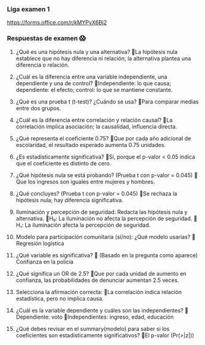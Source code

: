 ### Liga examen 1
https://forms.office.com/r/kMYPyX6Bj2

### Respuestas de examen 😱

1. ¿Qué es una hipótesis nula y una alternativa?
🫰La hipótesis nula establece que no hay diferencia ni relación; la alternativa plantea una diferencia o relación.

2. ¿Cuál es la diferencia entre una variable independiente, una dependiente y una de control?
🫰Independiente: lo que causa; dependiente: el efecto; control: lo que se mantiene constante.

3. ¿Qué es una prueba t (t-test)? ¿Cuándo se usa?
🫰Para comparar medias entre dos grupos.

4. ¿Cuál es la diferencia entre correlación y relación causal?
🫰La correlación implica asociación; la causalidad, influencia directa.

5. ¿Qué representa el coeficiente 0.75?
🫰Que por cada año adicional de escolaridad, el resultado esperado aumenta 0.75 unidades.

6. ¿Es estadísticamente significativa?
🫰Sí, porque el p-valor < 0.05 indica que el coeficiente es distinto de cero.

7. ¿Qué hipótesis nula se está probando? (Prueba t con p-valor = 0.045)
🫰Que los ingresos son iguales entre mujeres y hombres.

8. ¿Qué concluyes? (Prueba t con p-valor = 0.045)
🫰Se rechaza la hipótesis nula; hay diferencia significativa.

9. Iluminación y percepción de seguridad: Redacta las hipótesis nula y alternativa.
🫰H₀: La iluminación no afecta la percepción de seguridad.
🫰H₁: La iluminación afecta la percepción de seguridad.

10. Modelo para participación comunitaria (sí/no): ¿Qué modelo usarías?
🫰Regresión logística

11. ¿Qué variable es significativa?
🫰 (Basado en la pregunta como aparece) Confianza en la policía

12. ¿Qué significa un OR de 2.5?
🫰Que por cada unidad de aumento en confianza, las probabilidades de denunciar aumentan 2.5 veces.

13. Selecciona la afirmación correcta:
🫰La correlación indica relación estadística, pero no implica causa.

14. ¿Cuál es la variable dependiente y cuáles son las independientes?
🫰Dependiente: voto
🫰Independientes: ingreso, edad, educación

15. ¿Qué debes revisar en el summary(modelo) para saber si los coeficientes son estadísticamente significativos?
🫰El p-valor (Pr(>|z|))
